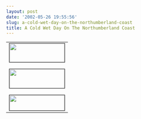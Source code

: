 ```yaml
---
layout: post
date: '2002-05-26 19:55:56'
slug: a-cold-wet-day-on-the-northumberland-coast
title: A Cold Wet Day On The Northumberland Coast
---
```


<table cellpadding='0' cellspacing='0' border='0'><tr><td align='top'><a href='/files/coast/dunstanburgh1.jpg'><img src='/files/coast/thdunstanburgh1.jpg' width='150' height='51' border='1'></a></td></tr><tr><td><img src='/images/spacer.gif' width='1' height='5'></td></tr><tr><td align='top'><a href='/files/coast/dunstanburgh2.jpg'><img src='/files/coast/thdunstanburgh2.jpg' width='150' height='52' border='1'></a></td></tr><tr><td><img src='/images/spacer.gif' width='1' height='5'></td></tr><tr><td align='top'><a href='/files/coast/craster.jpg'><img src='/files/coast/thcraster.jpg' width='150' height='42' border='1'></a></td></tr></table>